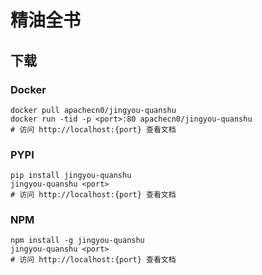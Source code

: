 # 精油全书

## 下载

### Docker

```
docker pull apachecn0/jingyou-quanshu
docker run -tid -p <port>:80 apachecn0/jingyou-quanshu
# 访问 http://localhost:{port} 查看文档
```

### PYPI

```
pip install jingyou-quanshu
jingyou-quanshu <port>
# 访问 http://localhost:{port} 查看文档
```

### NPM

```
npm install -g jingyou-quanshu
jingyou-quanshu <port>
# 访问 http://localhost:{port} 查看文档
```